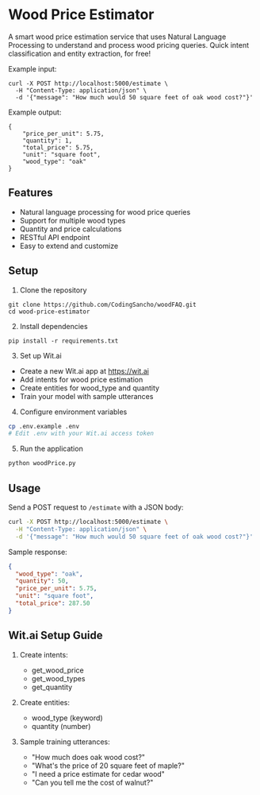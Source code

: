 # Wood Price Estimator

A smart wood price estimation service that uses Natural Language Processing to understand and process wood pricing queries. Quick intent classification and entity extraction, for free!

Example input:
```
curl -X POST http://localhost:5000/estimate \
  -H "Content-Type: application/json" \
  -d '{"message": "How much would 50 square feet of oak wood cost?"}'
```
Example output:
```
{
    "price_per_unit": 5.75,
    "quantity": 1,
    "total_price": 5.75,
    "unit": "square foot",
    "wood_type": "oak"
}
```

## Features

- Natural language processing for wood price queries
- Support for multiple wood types
- Quantity and price calculations
- RESTful API endpoint
- Easy to extend and customize

## Setup

1. Clone the repository
```
git clone https://github.com/CodingSancho/woodFAQ.git
cd wood-price-estimator
```

2. Install dependencies
```
pip install -r requirements.txt
```

3. Set up Wit.ai
- Create a new Wit.ai app at https://wit.ai
- Add intents for wood price estimation
- Create entities for wood_type and quantity
- Train your model with sample utterances

4. Configure environment variables
```bash
cp .env.example .env
# Edit .env with your Wit.ai access token
```

5. Run the application
```bash
python woodPrice.py
```

## Usage

Send a POST request to `/estimate` with a JSON body:

```bash
curl -X POST http://localhost:5000/estimate \
  -H "Content-Type: application/json" \
  -d '{"message": "How much would 50 square feet of oak wood cost?"}'
```

Sample response:
```json
{
  "wood_type": "oak",
  "quantity": 50,
  "price_per_unit": 5.75,
  "unit": "square foot",
  "total_price": 287.50
}
```

## Wit.ai Setup Guide

1. Create intents:
   - get_wood_price
   - get_wood_types
   - get_quantity

2. Create entities:
   - wood_type (keyword)
   - quantity (number)

3. Sample training utterances:
   - "How much does oak wood cost?"
   - "What's the price of 20 square feet of maple?"
   - "I need a price estimate for cedar wood"
   - "Can you tell me the cost of walnut?"
